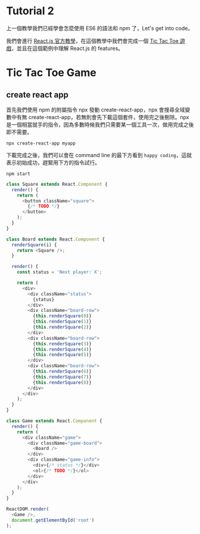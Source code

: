 # Tutorial 2

上一個教學我們已經學會怎麼使用 ES6 的語法和 npm 了，Let's get into code。

我們會進行 [React.js 官方教學](https://reactjs.org/tutorial/tutorial.html)，在這個教學中我們會完成一個 [Tic Tac Toe 遊戲](https://codepen.io/gaearon/pen/gWWZgR?editors=0010)，並且在這個範例中理解 React.js 的 features。

# Tic Tac Toe Game

## create react app
首先我們使用 npm 的附屬指令 npx 發動 create-react-app，npx 會搜尋全域變數中有無 create-react-app，若無則會先下載這個套件，使用完之後刪除。npx 是一個相當就手的指令，因為多數時候我們只需要某一個工具一次，做用完成之後即不需要。

```shell
npx create-react-app myapp
```
下載完成之後，我們可以會在 command line 的最下方看到 `happy coding`，這就表示初始成功，趕緊用下方的指令試行。

```shell
npm start
```






``` javascript
class Square extends React.Component {
  render() {
    return (
      <button className="square">
        {/* TODO */}
      </button>
    );
  }
}

class Board extends React.Component {
  renderSquare(i) {
    return <Square />;
  }

  render() {
    const status = 'Next player: X';

    return (
      <div>
        <div className="status">
          {status}
        </div>
        <div className="board-row">
          {this.renderSquare(0)}
          {this.renderSquare(1)}
          {this.renderSquare(2)}
        </div>
        <div className="board-row">
          {this.renderSquare(3)}
          {this.renderSquare(4)}
          {this.renderSquare(5)}
        </div>
        <div className="board-row">
          {this.renderSquare(6)}
          {this.renderSquare(7)}
          {this.renderSquare(8)}
        </div>
      </div>
    );
  }
}

class Game extends React.Component {
  render() {
    return (
      <div className="game">
        <div className="game-board">
          <Board />
        </div>
        <div className="game-info">
          <div>{/* status */}</div>
          <ol>{/* TODO */}</ol>
        </div>
      </div>
    );
  }
}

ReactDOM.render(
  <Game />,
  document.getElementById('root')
);

```